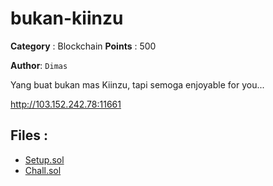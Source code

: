 # bukan-kiinzu

**Category** : Blockchain
**Points** : 500

**Author**: `Dimas`

Yang buat bukan mas Kiinzu, tapi semoga enjoyable for you...


http://103.152.242.78:11661

## Files : 
 - [Setup.sol](./Setup.sol)
 - [Chall.sol](./Chall.sol)


